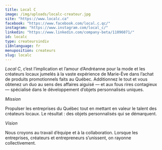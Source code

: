 ```yaml
---
title: Local C
image: /img/uploads/localc-createur.jpg
site: "https://www.localc.ca"
facebook: "https://www.facebook.com/local.c.qc/"
instagram: "https://www.instagram.com/local_c/"
linkedin: "https://www.linkedin.com/company-beta/11096071/"
id: localc
type: createursindiv
i18nlanguage: fr
menuposition: createurs
slug: localc
---
```


*Local C*, c’est l’implication et l’amour d’Andréanne pour la mode et les créateurs locaux jumelés à la vaste expérience de Marie-Ève dans l’achat de produits promotionnels faits au Québec. Additionnez le tout et vous obtenez un duo au sens des affaires aiguisé — et aux fous rires contagieux — spécialisé dans le développement d’objets personnalisés uniques.

*Mission*

Propulser les entreprises du Québec tout en mettant en valeur le talent des créateurs locaux. Le résultat : des objets personnalisés qui se démarquent.

*Vision*

Nous croyons au travail d’équipe et à la collaboration. Lorsque les entreprises, créateurs et entrepreneurs s’unissent, on rayonne collectivement.


